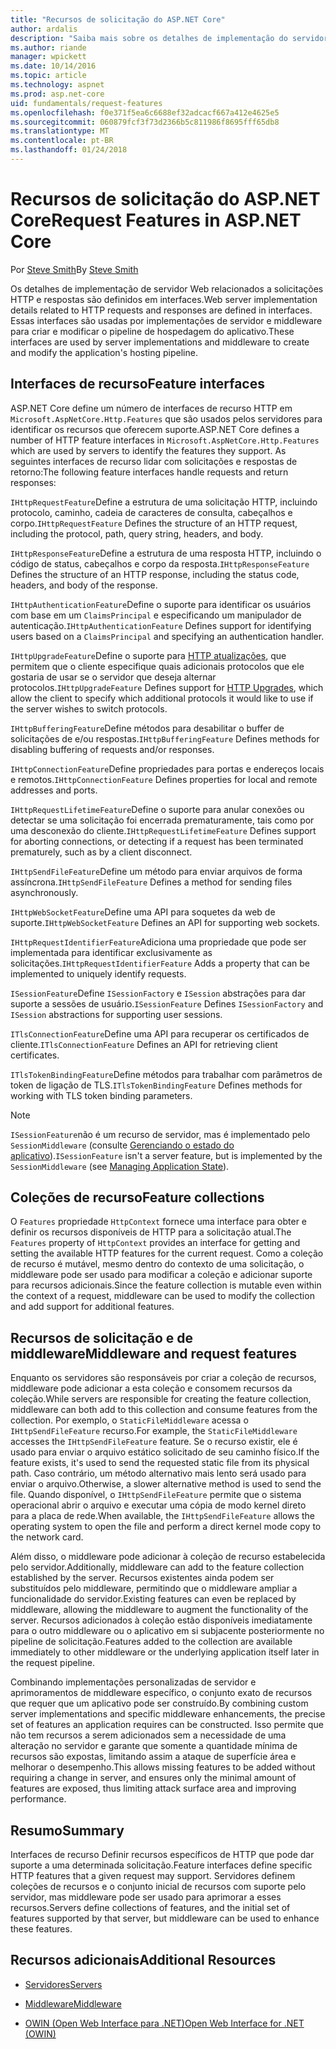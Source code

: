 ```yaml
---
title: "Recursos de solicitação do ASP.NET Core"
author: ardalis
description: "Saiba mais sobre os detalhes de implementação do servidor web relacionados a solicitações HTTP e respostas que são definidas em interfaces para ASP.NET Core."
ms.author: riande
manager: wpickett
ms.date: 10/14/2016
ms.topic: article
ms.technology: aspnet
ms.prod: asp.net-core
uid: fundamentals/request-features
ms.openlocfilehash: f0e371f5ea6c6688ef32adcacf667a412e4625e5
ms.sourcegitcommit: 060879fcf3f73d2366b5c811986f8695fff65db8
ms.translationtype: MT
ms.contentlocale: pt-BR
ms.lasthandoff: 01/24/2018
---
```

# <a name="request-features-in-aspnet-core"></a><span data-ttu-id="4fb13-103">Recursos de solicitação do ASP.NET Core</span><span class="sxs-lookup"><span data-stu-id="4fb13-103">Request Features in ASP.NET Core</span></span>

<span data-ttu-id="4fb13-104">Por [Steve Smith](https://ardalis.com/)</span><span class="sxs-lookup"><span data-stu-id="4fb13-104">By [Steve Smith](https://ardalis.com/)</span></span>

<span data-ttu-id="4fb13-105">Os detalhes de implementação de servidor Web relacionados a solicitações HTTP e respostas são definidos em interfaces.</span><span class="sxs-lookup"><span data-stu-id="4fb13-105">Web server implementation details related to HTTP requests and responses are defined in interfaces.</span></span> <span data-ttu-id="4fb13-106">Essas interfaces são usadas por implementações de servidor e middleware para criar e modificar o pipeline de hospedagem do aplicativo.</span><span class="sxs-lookup"><span data-stu-id="4fb13-106">These interfaces are used by server implementations and middleware to create and modify the application's hosting pipeline.</span></span>

## <a name="feature-interfaces"></a><span data-ttu-id="4fb13-107">Interfaces de recurso</span><span class="sxs-lookup"><span data-stu-id="4fb13-107">Feature interfaces</span></span>

<span data-ttu-id="4fb13-108">ASP.NET Core define um número de interfaces de recurso HTTP em `Microsoft.AspNetCore.Http.Features` que são usados pelos servidores para identificar os recursos que oferecem suporte.</span><span class="sxs-lookup"><span data-stu-id="4fb13-108">ASP.NET Core defines a number of HTTP feature interfaces in `Microsoft.AspNetCore.Http.Features` which are used by servers to identify the features they support.</span></span> <span data-ttu-id="4fb13-109">As seguintes interfaces de recurso lidar com solicitações e respostas de retorno:</span><span class="sxs-lookup"><span data-stu-id="4fb13-109">The following feature interfaces handle requests and return responses:</span></span>

<span data-ttu-id="4fb13-110">`IHttpRequestFeature`Define a estrutura de uma solicitação HTTP, incluindo protocolo, caminho, cadeia de caracteres de consulta, cabeçalhos e corpo.</span><span class="sxs-lookup"><span data-stu-id="4fb13-110">`IHttpRequestFeature` Defines the structure of an HTTP request, including the protocol, path, query string, headers, and body.</span></span>

<span data-ttu-id="4fb13-111">`IHttpResponseFeature`Define a estrutura de uma resposta HTTP, incluindo o código de status, cabeçalhos e corpo da resposta.</span><span class="sxs-lookup"><span data-stu-id="4fb13-111">`IHttpResponseFeature` Defines the structure of an HTTP response, including the status code, headers, and body of the response.</span></span>

<span data-ttu-id="4fb13-112">`IHttpAuthenticationFeature`Define o suporte para identificar os usuários com base em um `ClaimsPrincipal` e especificando um manipulador de autenticação.</span><span class="sxs-lookup"><span data-stu-id="4fb13-112">`IHttpAuthenticationFeature` Defines support for identifying users based on a `ClaimsPrincipal` and specifying an authentication handler.</span></span>

<span data-ttu-id="4fb13-113">`IHttpUpgradeFeature`Define o suporte para [HTTP atualizações](https://tools.ietf.org/html/rfc2616.html#section-14.42), que permitem que o cliente especifique quais adicionais protocolos que ele gostaria de usar se o servidor que deseja alternar protocolos.</span><span class="sxs-lookup"><span data-stu-id="4fb13-113">`IHttpUpgradeFeature` Defines support for [HTTP Upgrades](https://tools.ietf.org/html/rfc2616.html#section-14.42), which allow the client to specify which additional protocols it would like to use if the server wishes to switch protocols.</span></span>

<span data-ttu-id="4fb13-114">`IHttpBufferingFeature`Define métodos para desabilitar o buffer de solicitações de e/ou respostas.</span><span class="sxs-lookup"><span data-stu-id="4fb13-114">`IHttpBufferingFeature` Defines methods for disabling buffering of requests and/or responses.</span></span>

<span data-ttu-id="4fb13-115">`IHttpConnectionFeature`Define propriedades para portas e endereços locais e remotos.</span><span class="sxs-lookup"><span data-stu-id="4fb13-115">`IHttpConnectionFeature` Defines properties for local and remote addresses and ports.</span></span>

<span data-ttu-id="4fb13-116">`IHttpRequestLifetimeFeature`Define o suporte para anular conexões ou detectar se uma solicitação foi encerrada prematuramente, tais como por uma desconexão do cliente.</span><span class="sxs-lookup"><span data-stu-id="4fb13-116">`IHttpRequestLifetimeFeature` Defines support for aborting connections, or detecting if a request has been terminated prematurely, such as by a client disconnect.</span></span>

<span data-ttu-id="4fb13-117">`IHttpSendFileFeature`Define um método para enviar arquivos de forma assíncrona.</span><span class="sxs-lookup"><span data-stu-id="4fb13-117">`IHttpSendFileFeature` Defines a method for sending files asynchronously.</span></span>

<span data-ttu-id="4fb13-118">`IHttpWebSocketFeature`Define uma API para soquetes da web de suporte.</span><span class="sxs-lookup"><span data-stu-id="4fb13-118">`IHttpWebSocketFeature` Defines an API for supporting web sockets.</span></span>

<span data-ttu-id="4fb13-119">`IHttpRequestIdentifierFeature`Adiciona uma propriedade que pode ser implementada para identificar exclusivamente as solicitações.</span><span class="sxs-lookup"><span data-stu-id="4fb13-119">`IHttpRequestIdentifierFeature` Adds a property that can be implemented to uniquely identify requests.</span></span>

<span data-ttu-id="4fb13-120">`ISessionFeature`Define `ISessionFactory` e `ISession` abstrações para dar suporte a sessões de usuário.</span><span class="sxs-lookup"><span data-stu-id="4fb13-120">`ISessionFeature` Defines `ISessionFactory` and `ISession` abstractions for supporting user sessions.</span></span>

<span data-ttu-id="4fb13-121">`ITlsConnectionFeature`Define uma API para recuperar os certificados de cliente.</span><span class="sxs-lookup"><span data-stu-id="4fb13-121">`ITlsConnectionFeature` Defines an API for retrieving client certificates.</span></span>

<span data-ttu-id="4fb13-122">`ITlsTokenBindingFeature`Define métodos para trabalhar com parâmetros de token de ligação de TLS.</span><span class="sxs-lookup"><span data-stu-id="4fb13-122">`ITlsTokenBindingFeature` Defines methods for working with TLS token binding parameters.</span></span>

> [!NOTE]
> <span data-ttu-id="4fb13-123">`ISessionFeature`não é um recurso de servidor, mas é implementado pelo `SessionMiddleware` (consulte [Gerenciando o estado do aplicativo](app-state.md)).</span><span class="sxs-lookup"><span data-stu-id="4fb13-123">`ISessionFeature` isn't a server feature, but is implemented by the `SessionMiddleware` (see [Managing Application State](app-state.md)).</span></span>

## <a name="feature-collections"></a><span data-ttu-id="4fb13-124">Coleções de recurso</span><span class="sxs-lookup"><span data-stu-id="4fb13-124">Feature collections</span></span>

<span data-ttu-id="4fb13-125">O `Features` propriedade `HttpContext` fornece uma interface para obter e definir os recursos disponíveis de HTTP para a solicitação atual.</span><span class="sxs-lookup"><span data-stu-id="4fb13-125">The `Features` property of `HttpContext` provides an interface for getting and setting the available HTTP features for the current request.</span></span> <span data-ttu-id="4fb13-126">Como a coleção de recurso é mutável, mesmo dentro do contexto de uma solicitação, o middleware pode ser usado para modificar a coleção e adicionar suporte para recursos adicionais.</span><span class="sxs-lookup"><span data-stu-id="4fb13-126">Since the feature collection is mutable even within the context of a request, middleware can be used to modify the collection and add support for additional features.</span></span>

## <a name="middleware-and-request-features"></a><span data-ttu-id="4fb13-127">Recursos de solicitação e de middleware</span><span class="sxs-lookup"><span data-stu-id="4fb13-127">Middleware and request features</span></span>

<span data-ttu-id="4fb13-128">Enquanto os servidores são responsáveis por criar a coleção de recursos, middleware pode adicionar a esta coleção e consomem recursos da coleção.</span><span class="sxs-lookup"><span data-stu-id="4fb13-128">While servers are responsible for creating the feature collection, middleware can both add to this collection and consume features from the collection.</span></span> <span data-ttu-id="4fb13-129">Por exemplo, o `StaticFileMiddleware` acessa o `IHttpSendFileFeature` recurso.</span><span class="sxs-lookup"><span data-stu-id="4fb13-129">For example, the `StaticFileMiddleware` accesses the `IHttpSendFileFeature` feature.</span></span> <span data-ttu-id="4fb13-130">Se o recurso existir, ele é usado para enviar o arquivo estático solicitado de seu caminho físico.</span><span class="sxs-lookup"><span data-stu-id="4fb13-130">If the feature exists, it's used to send the requested static file from its physical path.</span></span> <span data-ttu-id="4fb13-131">Caso contrário, um método alternativo mais lento será usado para enviar o arquivo.</span><span class="sxs-lookup"><span data-stu-id="4fb13-131">Otherwise, a slower alternative method is used to send the file.</span></span> <span data-ttu-id="4fb13-132">Quando disponível, o `IHttpSendFileFeature` permite que o sistema operacional abrir o arquivo e executar uma cópia de modo kernel direto para a placa de rede.</span><span class="sxs-lookup"><span data-stu-id="4fb13-132">When available, the `IHttpSendFileFeature` allows the operating system to open the file and perform a direct kernel mode copy to the network card.</span></span>

<span data-ttu-id="4fb13-133">Além disso, o middleware pode adicionar à coleção de recurso estabelecida pelo servidor.</span><span class="sxs-lookup"><span data-stu-id="4fb13-133">Additionally, middleware can add to the feature collection established by the server.</span></span> <span data-ttu-id="4fb13-134">Recursos existentes ainda podem ser substituídos pelo middleware, permitindo que o middleware ampliar a funcionalidade do servidor.</span><span class="sxs-lookup"><span data-stu-id="4fb13-134">Existing features can even be replaced by middleware, allowing the middleware to augment the functionality of the server.</span></span> <span data-ttu-id="4fb13-135">Recursos adicionados à coleção estão disponíveis imediatamente para o outro middleware ou o aplicativo em si subjacente posteriormente no pipeline de solicitação.</span><span class="sxs-lookup"><span data-stu-id="4fb13-135">Features added to the collection are available immediately to other middleware or the underlying application itself later in the request pipeline.</span></span>

<span data-ttu-id="4fb13-136">Combinando implementações personalizadas de servidor e aprimoramentos de middleware específico, o conjunto exato de recursos que requer que um aplicativo pode ser construído.</span><span class="sxs-lookup"><span data-stu-id="4fb13-136">By combining custom server implementations and specific middleware enhancements, the precise set of features an application requires can be constructed.</span></span> <span data-ttu-id="4fb13-137">Isso permite que não tem recursos a serem adicionados sem a necessidade de uma alteração no servidor e garante que somente a quantidade mínima de recursos são expostas, limitando assim a ataque de superfície área e melhorar o desempenho.</span><span class="sxs-lookup"><span data-stu-id="4fb13-137">This allows missing features to be added without requiring a change in server, and ensures only the minimal amount of features are exposed, thus limiting attack surface area and improving performance.</span></span>

## <a name="summary"></a><span data-ttu-id="4fb13-138">Resumo</span><span class="sxs-lookup"><span data-stu-id="4fb13-138">Summary</span></span>

<span data-ttu-id="4fb13-139">Interfaces de recurso Definir recursos específicos de HTTP que pode dar suporte a uma determinada solicitação.</span><span class="sxs-lookup"><span data-stu-id="4fb13-139">Feature interfaces define specific HTTP features that a given request may support.</span></span> <span data-ttu-id="4fb13-140">Servidores definem coleções de recursos e o conjunto inicial de recursos com suporte pelo servidor, mas middleware pode ser usado para aprimorar a esses recursos.</span><span class="sxs-lookup"><span data-stu-id="4fb13-140">Servers define collections of features, and the initial set of features supported by that server, but middleware can be used to enhance these features.</span></span>

## <a name="additional-resources"></a><span data-ttu-id="4fb13-141">Recursos adicionais</span><span class="sxs-lookup"><span data-stu-id="4fb13-141">Additional Resources</span></span>

* [<span data-ttu-id="4fb13-142">Servidores</span><span class="sxs-lookup"><span data-stu-id="4fb13-142">Servers</span></span>](servers/index.md)

* [<span data-ttu-id="4fb13-143">Middleware</span><span class="sxs-lookup"><span data-stu-id="4fb13-143">Middleware</span></span>](middleware.md)

* [<span data-ttu-id="4fb13-144">OWIN (Open Web Interface para .NET)</span><span class="sxs-lookup"><span data-stu-id="4fb13-144">Open Web Interface for .NET (OWIN)</span></span>](owin.md)
